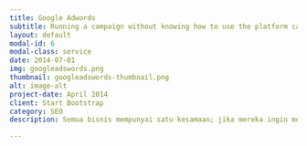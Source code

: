```yaml
---
title: Google Adwords
subtitle: Running a campaign without knowing how to use the platform can be a recipe for burning money fast
layout: default
modal-id: 6
modal-class: service
date: 2014-07-01
img: googleadswords.png
thumbnail: googleadswords-thumbnail.png
alt: image-alt
project-date: April 2014
client: Start Bootstrap
category: SEO
description: Semua bisnis mempunyai satu kesamaan; jika mereka ingin mempunyai pelanggan baru atau meningkatkan kapasitas bisnis mereka, kegiatan marketing harus tetap dijalankan. Saat ini sudah banyak strategi marketing dan salah satu yang efektif adalah Google Adwords. Iklan yang dihasilkan melalui Google Adwords dapat menjangkau 80% pengguna internet pada saat mereka sedang mencari di Google. Anda dapat melakukan personalisasi iklan Google Adwords anda agar sesuai dengan kebutuhan bisnis dan di saat yang sama Anda mempunyai kontrol penuh atas budget marketing. Anda juga akan mendapatkan laporan langsung dari Google untuk kinerja iklan Anda, seperti keywords yang paling efektif, jumlah pelanggan potensial, lokasi dan waktu kunjungan, dan lain-lain.<br/><br/>Setelah mengikuti Google Adwords Training ini, Anda pasti bisa menjalankan Google Adwords sendiri tanpa bantuan digital agency dan melakukan analisis optimasi untuk meningkatkan kinerja iklan. Selain itu, Google Adwords Training ini juga akan membahas konsep digital marketing dan kekuatan / kekurangan setiap digital marketing channel yang ada.

---
```

